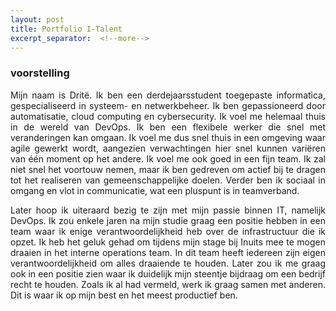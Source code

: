 ```yaml
---
layout: post
title: Portfolio I-Talent
excerpt_separator:  <!--more-->
---
```


### voorstelling

<p style="text-align: justify">
Mijn naam is Dritë. Ik ben een derdejaarsstudent toegepaste informatica, gespecialiseerd in systeem- en netwerkbeheer.  Ik ben gepassioneerd door automatisatie, cloud computing en cybersecurity. Ik voel me helemaal thuis in de wereld van DevOps.
Ik ben een flexibele werker die snel met veranderingen kan omgaan. Ik voel me dus snel thuis in een omgeving waar agile gewerkt wordt, aangezien verwachtingen hier snel kunnen variëren van één moment op het andere. Ik voel me ook goed  in een fijn team. Ik zal niet snel het voortouw nemen, maar ik ben gedreven om actief bij te dragen tot het realiseren van gemeenschappelijke doelen. Verder ben ik sociaal in omgang en vlot in communicatie, wat een pluspunt is in teamverband.
</p>

<p style="text-align: justify">
Later hoop ik uiteraard bezig te zijn met mijn passie binnen IT, namelijk DevOps.  Ik zou enkele jaren na mijn studie graag een positie hebben in een team waar ik enige verantwoordelijkheid heb over de infrastructuur die ik opzet. Ik heb het geluk gehad om tijdens mijn stage bij Inuits mee te mogen draaien in het interne operations team. In dit team heeft iedereen zijn eigen verantwoordelijkheid om alles draaiende te houden. Later zou ik me graag ook in een positie zien waar ik duidelijk mijn steentje bijdraag om een bedrijf recht te houden.
 Zoals ik al had vermeld, werk ik graag samen met anderen. Dit is waar ik op mijn best en het meest productief ben.
</p>

